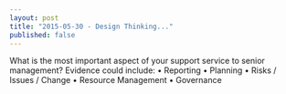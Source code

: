 ```yaml
---
layout: post
title: "2015-05-30 - Design Thinking..."
published: false
---
```


What is the most important aspect of your support service to senior management?
Evidence could include:
• Reporting
• Planning
• Risks / Issues / Change
• Resource Management
• Governance
